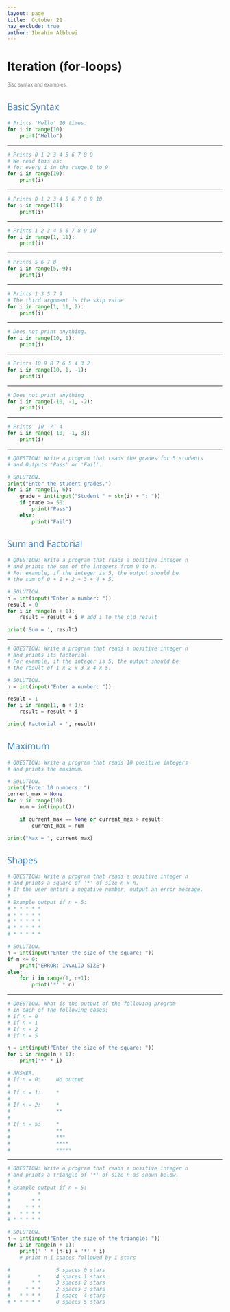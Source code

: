 ```yaml
---
layout: page
title:  October 21
nav_exclude: true
author: Ibrahim Albluwi
---
```


<style>
h2 {
    font-weight: 400;           /* normal weight, not bold */
    font-family: "Open Sans", sans-serif;  /* different font face */
    color: #3b7dc0ff;             /* optional: different color */
}
</style>

# Iteration (for-loops)
<span style="font-size: 0.8em; font-weight: normal; color: gray;">Bisc syntax and examples.</span>

## Basic Syntax

```python
# Prints 'Hello' 10 times.
for i in range(10):
    print("Hello")
```

---

```python
# Prints 0 1 2 3 4 5 6 7 8 9
# We read this as:
# for every i in the range 0 to 9
for i in range(10):
    print(i)
```

---

```python
# Prints 0 1 2 3 4 5 6 7 8 9 10
for i in range(11):
    print(i)
```

---

```python
# Prints 1 2 3 4 5 6 7 8 9 10
for i in range(1, 11):
    print(i)
```

---

```python
# Prints 5 6 7 8
for i in range(5, 9):
    print(i)
```

---

```python
# Prints 1 3 5 7 9
# The third argument is the skip value
for i in range(1, 11, 2):
    print(i)
```

---

```python
# Does not print anything.
for i in range(10, 1):
    print(i)
```

---

```python
# Prints 10 9 8 7 6 5 4 3 2
for i in range(10, 1, -1):
    print(i)
```

---

```python
# Does not print anything
for i in range(-10, -1, -2):
    print(i)
```

---

```python
# Prints -10 -7 -4
for i in range(-10, -1, 3):
    print(i)
```

---

```python
# QUESTION: Write a program that reads the grades for 5 students 
# and Outputs 'Pass' or 'Fail'.

# SOLUTION.
print("Enter the student grades.")
for i in range(1, 6):
    grade = int(input("Student " + str(i) + ": "))
    if grade >= 50:
        print("Pass")
    else:
        print("Fail")
```
## Sum and Factorial

```python
# QUESTION: Write a program that reads a positive integer n 
# and prints the sum of the integers from 0 to n.
# For example, if the integer is 5, the output should be
# the sum of 0 + 1 + 2 + 3 + 4 + 5.

# SOLUTION.
n = int(input("Enter a number: "))
result = 0
for i in range(n + 1):
    result = result + i # add i to the old result

print('Sum = ', result)
```

---

```python
# QUESTION: Write a program that reads a positive integer n 
# and prints its factorial.
# For example, if the integer is 5, the output should be
# the result of 1 x 2 x 3 x 4 x 5.

# SOLUTION.
n = int(input("Enter a number: "))

result = 1
for i in range(1, n + 1):
    result = result * i

print('Factorial = ', result)
```

## Maximum

```python
# QUESTION: Write a program that reads 10 positive integers
# and prints the maximum.

# SOLUTION.
print("Enter 10 numbers: ")
current_max = None
for i in range(10):
    num = int(input())

    if current_max == None or current_max > result:
        current_max = num

print("Max = ", current_max)
```

## Shapes

```python
# QUESTION: Write a program that reads a positive integer n
# and prints a square of '*' of size n x n.
# If the user enters a negative number, output an error message.
#
# Example output if n = 5:
# * * * * *
# * * * * *
# * * * * *
# * * * * *
# * * * * *

# SOLUTION.
n = int(input("Enter the size of the square: "))
if n <= 0:
    print("ERROR: INVALID SIZE")
else:
    for i in range(1, n+1):
        print('*' * n)
```

---

```python
# QUESTION. What is the output of the following program
# in each of the following cases:
# If n = 0
# If n = 1
# If n = 2
# If n = 5

n = int(input("Enter the size of the square: "))
for i in range(n + 1):
    print('*' * i)

# ANSWER.
# If n = 0:     No output
#
# If n = 1:     *
#
# If n = 2:     *
#               **
#
# If n = 5:     *
#               **
#               ***
#               ****
#               *****
```

---

```python
# QUESTION: Write a program that reads a positive integer n
# and prints a triangle of '*' of size n as shown below.
#
# Example output if n = 5:
#         *
#       * *
#     * * *
#   * * * *
# * * * * *

# SOLUTION.
n = int(input("Enter the size of the triangle: "))
for i in range(n + 1):
    print(' ' * (n-i) + '*' * i)
    # print n-i spaces followed by i stars

#               5 spaces 0 stars
#         *     4 spaces 1 stars
#       * *     3 spaces 2 stars
#     * * *     2 spaces 3 stars
#   * * * *     1 space  4 stars
# * * * * *     0 spaces 5 stars
```